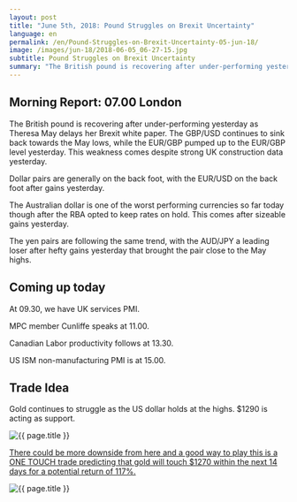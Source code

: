 ```yaml
---
layout: post
title: "June 5th, 2018: Pound Struggles on Brexit Uncertainty"
language: en
permalink: /en/Pound-Struggles-on-Brexit-Uncertainty-05-jun-18/
image: /images/jun-18/2018-06-05_06-27-15.jpg
subtitle: Pound Struggles on Brexit Uncertainty
summary: "The British pound is recovering after under-performing yesterday as Theresa May delays her Brexit white paper. The GBP/USD continues to sink back towards the May lows, while the EUR/GBP pumped up to the EUR/GBP level yesterday"
---
```

## Morning Report: 07.00 London

The British pound is recovering after under-performing yesterday as Theresa May delays her Brexit white paper. The GBP/USD continues to sink back towards the May lows, while the EUR/GBP pumped up to the EUR/GBP level yesterday. This weakness comes despite strong UK construction data yesterday.

Dollar pairs are generally on the back foot, with the EUR/USD on the back foot after gains yesterday. 

The Australian dollar is one of the worst performing currencies so far today though after the RBA opted to keep rates on hold. This comes after sizeable gains yesterday. 

The yen pairs are following the same trend, with the AUD/JPY a leading loser after hefty gains yesterday that brought the pair close to the May highs. 

## Coming up today

At 09.30, we have UK services PMI. 

MPC member Cunliffe speaks at 11.00. 

Canadian Labor productivity follows at 13.30. 

US ISM non-manufacturing PMI is at 15.00.  

## Trade Idea

Gold continues to struggle as the US dollar holds at the highs. $1290 is acting as support.

<img class="post-image" src="{{ site.url }}/images/jun-18/2018-06-05_06-27-15.jpg" alt="{{ page.title }}" title="{{ page.title }}">

<a href="%LINK%%?currency=GBP&market=commodities&underlying=frxXAUUSD&formname=touchnotouch&duration_amount=14&duration_units=d&amount=10&amount_type=stake&expiry_type=duration&barrier=1270" target="_blank" rel="noopener noreferrer nofollow">There could be more downside from here and a good way to play this is a ONE TOUCH trade predicting that gold will touch $1270 within the next 14 days for a potential return of 117%.</a>

<img class="post-image" src="{{ site.url }}/images/jun-18/2018-06-05_06-27-53.jpg" alt="{{ page.title }}" title="{{ page.title }}">
